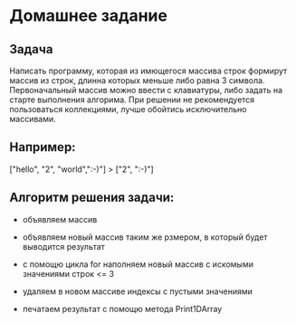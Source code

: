# Домашнее задание

## Задача

Написать программу, которая из имющегося массива строк формирут массив из строк, длинна которых меньше либо равна 3 символа. Первоначальный массив можно ввести с клавиатуры, либо задать на старте выполнения алгорима. При решении не рекомендуется пользоваться коллекциями, лучше обойтись исключительно массивами.

## Например:

["hello", "2", "world",":-)"] > ["2", ":-)"]

## Алгоритм решения задачи:

* объявляем массив

* объявляем новый массив таким же рзмером, в который будет выводится результат

* с помощю цикла for наполняем новый массив с искомыми значениями строк <= 3

* удаляем в новом массиве индексы с пустыми значениями

* печатаем результат с помощю метода Print1DArray

